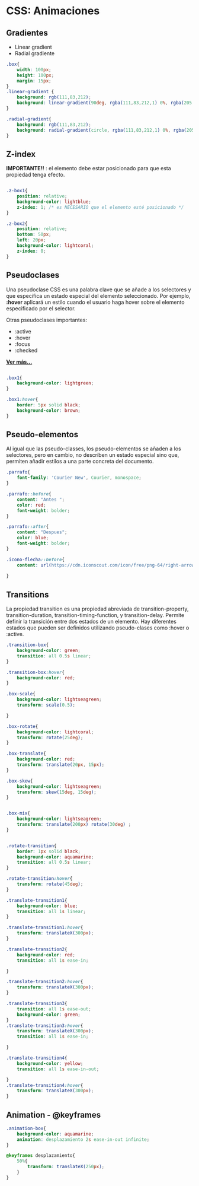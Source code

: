 # CSS: Animaciones

## Gradientes

- Linear gradient
- Radial gradiente
```css
.box{
    width: 100px;
    height: 100px;
    margin: 15px;
}
.linear-gradient {
    background: rgb(111,83,212);
    background: linear-gradient(90deg, rgba(111,83,212,1) 0%, rgba(205,76,211,1) 50%, rgba(38,167,209,1) 100%);
}

.radial-gradient{
    background: rgb(111,83,212);
    background: radial-gradient(circle, rgba(111,83,212,1) 0%, rgba(205,76,211,1) 50%, rgba(38,167,209,1) 100%);
}

```
## Z-index

**IMPORTANTE!!** : el elemento debe estar posicionado para que esta propiedad tenga efecto.

```css

.z-box1{
    position: relative;
    background-color: lightblue;
    z-index: 1; /* es NECESARIO que el elemento esté posicionado */
}

.z-box2{
    position: relative;
    bottom: 50px;
    left: 20px;
    background-color: lightcoral;
    z-index: 0;
}

```
## Pseudoclases

Una pseudoclase CSS es una palabra clave que se añade a los selectores y que especifica un estado especial del elemento seleccionado. Por ejemplo,  **:hover** aplicará un estilo cuando el usuario haga hover sobre el elemento especificado por el selector.

Otras pseudoclases importantes:
- :active
- :hover
- :focus
- :checked

[**Ver más...**](https://developer.mozilla.org/es/docs/Web/CSS/Pseudo-classes)

```css

.box1{
    background-color: lightgreen;
}

.box1:hover{
    border: 5px solid black;
    background-color: brown;
}

```

## Pseudo-elementos
Al igual que las pseudo-classes, los pseudo-elementos se añaden a los selectores, pero en cambio, no describen un estado especial sino que, permiten añadir estilos a una parte concreta del documento.

```css
.parrafo{
    font-family: 'Courier New', Courier, monospace;
}

.parrafo::before{
    content: "Antes ";
    color: red;
    font-weight: bolder;
}

.parrafo::after{
    content: "Despues";
    color: blue;
    font-weight: bolder;
}

.icono-flecha::before{
    content: url(https://cdn.iconscout.com/icon/free/png-64/right-arrow-1965038-1660431.png);
    
}
```

## Transitions
La propiedad transition es una propiedad abreviada de transition-property, transition-duration, transition-timing-function, y transition-delay. Permite definir la transición entre dos estados de un elemento. Hay diferentes estados que pueden ser definidos utilizando pseudo-clases como :hover o :active.


```css
.transition-box{
    background-color: green;
    transition: all 0.5s linear;
}

.transition-box:hover{
    background-color: red;
}

.box-scale{
    background-color: lightseagreen;
    transform: scale(0.5);

}

.box-rotate{
    background-color: lightcoral;
    transform: rotate(25deg);
}

.box-translate{
    background-color: red;
    transform: translate(20px, 15px);
}

.box-skew{
    background-color: lightseagreen;
    transform: skew(15deg, 15deg);
}


.box-mix{
    background-color: lightseagreen;
    transform: translate(200px) rotate(30deg) ;
}


.rotate-transition{
    border: 1px solid black;
    background-color: aquamarine;
    transition: all 0.5s linear;
}

.rotate-transition:hover{
    transform: rotate(45deg);
}

.translate-transition1{
    background-color: blue;
    transition: all 1s linear;
}

.translate-transition1:hover{
    transform: translateX(300px);
}

.translate-transition2{
    background-color: red;
    transition: all 1s ease-in;

}

.translate-transition2:hover{
    transform: translateX(300px);
}

.translate-transition3{
    transition: all 1s ease-out;
    background-color: green;
}
.translate-transition3:hover{
    transform: translateX(300px);
    transition: all 1s ease-in;

}

.translate-transition4{
    background-color: yellow;
    transition: all 1s ease-in-out;

}
.translate-transition4:hover{
    transform: translateX(300px);
}
```

## Animation - @keyframes

```css
.animation-box{
    background-color: aquamarine;
    animation: desplazamiento 2s ease-in-out infinite;
}

@keyframes desplazamiento{
    50%{
        transform: translateX(250px);
    }
}

```